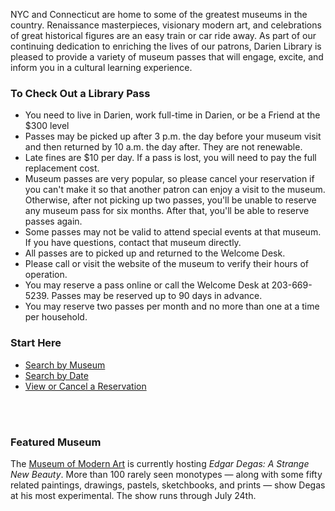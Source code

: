 <div class="row margin-bottom-30">

<div class="col-md-8">

NYC and Connecticut are home to some of the greatest museums in the country. Renaissance masterpieces, visionary modern art, and celebrations of great historical figures are an easy train or car ride away. As part of our continuing dedication to enriching the lives of our patrons, Darien Library is pleased to provide a variety of museum passes that will engage, excite, and inform you in a cultural learning experience.

### To Check Out a Library Pass
* You need to live in Darien, work full-time in Darien, or be a Friend at the $300 level
* Passes may be picked up after 3 p.m. the day before your museum visit and then returned by 10 a.m. the day after. They are not renewable. 
* Late fines are $10 per day. If a pass is lost, you will need to pay the full replacement cost.
* Museum passes are very popular, so please cancel your reservation if you can't make it so that another patron can enjoy a visit to the museum. Otherwise, after not picking up two passes, you'll be unable to reserve any museum pass for six months. After that, you'll be able to reserve passes again. 
* Some passes may not be valid to attend special events at that museum. If you have questions, contact that museum directly.
* All passes are to picked up and returned to the Welcome Desk.
* Please call or visit the website of the museum to verify their hours of operation.
* You may reserve a pass online or call the Welcome Desk at 203-669-5239. Passes may be reserved up to 90 days in advance.
* You may reserve two passes per month and no more than one at a time per household.

</div>
<div class="col-md-4">

### Start Here
* [Search by Museum](http://www.libraryinsight.net/mpbymuseum.asp?jx=da "Search by Museum") 
* [Search by Date](http://www.libraryinsight.net/mpSmallcal.asp?jx=dap "Search by Date")
* [View or Cancel a Reservation](http://www.libraryinsight.net/mpviewmyreservations.asp?jx=da "View or Cancel a Reservation")

<br />
<br />

### Featured Museum

The [Museum of Modern Art](http://www.libraryinsight.net/mpCalendar.asp?t=3604649&jx=dap&pInstitution=Museum%20of%20Modern%20Art&mps=2503 "MoMA") is currently hosting _Edgar Degas: A Strange New Beauty_. More than 100 rarely seen monotypes &#8212; along with some fifty related paintings, drawings, pastels, sketchbooks, and prints &#8212; show Degas at his most experimental. The show runs through July 24th.


</div>
</div>